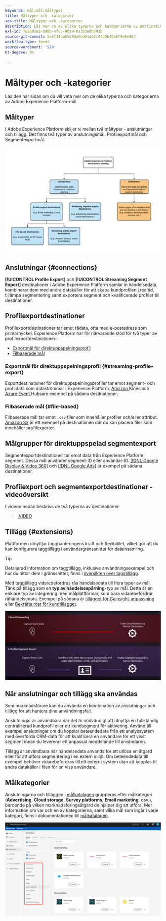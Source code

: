 ```yaml
---
keywords: mål;mål;måltyper
title: Måltyper och -kategorier
seo-title: Måltyper och -kategorier
description: Läs mer om de olika typerna och kategorierna av destinationer i Adobe Experience Platform.
exl-id: 7826d1e2-bd6b-4f65-9da9-0a3b3e8bb93b
source-git-commit: 5a6f14ba65584a6bd61d62c4fb0b46e8f9e8e96d
workflow-type: tm+mt
source-wordcount: '529'
ht-degree: 0%

---
```


# Måltyper och -kategorier

Läs den här sidan om du vill veta mer om de olika typerna och kategorierna av Adobe Experience Platform-mål.

## Måltyper

I Adobe Experience Platform skiljer vi mellan två måltyper - anslutningar och tillägg. Det finns två typer av anslutningsmål: Profilexportmål och Segmentexportmål.

![Typer av destinationer](./assets/destination-types/types-of-destinations.png)

## Anslutningar {#connections}

**[!UICONTROL Profile Export]** och  **[!UICONTROL Streaming Segment Export]** destinationer i Adobe Experience Platform samlar in händelsedata, kombinerar dem med andra datakällor för att skapa kundprofilen [ i ](../profile/home.md)realtid, tillämpa segmentering samt exportera segment och kvalificerade profiler till destinationer.

## Profilexportdestinationer

Profilexportdestinationer tar emot rådata, ofta med e-postadress som primärnyckel. Experience Platform har för närvarande stöd för två typer av profilexportdestinationer:

* [Exportmål för direktuppspelningsprofil](#streaming-profile-export)
* [Filbaserade mål](#file-based)

### Exportmål för direktuppspelningsprofil {#streaming-profile-export}

Exportdestinationer för direktuppspelningsprofiler tar emot segment- och profildata som dataströmmar i Experience Platform. [Amazon ](catalog/cloud-storage/amazon-kinesis.md) Kinesioch  [Azure Event ](catalog/cloud-storage/azure-event-hubs.md) Hubsare exempel på sådana destinationer.

### Filbaserade mål {#file-based}

Filbaserade mål tar emot `.csv` filer som innehåller profiler och/eller attribut. [Amazon S3](catalog/cloud-storage/amazon-s3.md) är ett exempel på destinationen där du kan placera filer som innehåller profilexporter.

## Målgrupper för direktuppspelad segmentexport

Segmentexportdestinationer tar emot data från Experience Platform segment. Dessa mål använder segment-ID eller användar-ID. [[!DNL Google Display & Video 360]](catalog/advertising/google-dv360.md) och  [[!DNL Google Ads]](catalog/advertising/google-ads-destination.md) är exempel på sådana destinationer.

## Profilexport och segmentexportdestinationer - videoöversikt

I videon nedan beskrivs de två typerna av destinationer:

>[!VIDEO](https://video.tv.adobe.com/v/29707?quality=12)

## Tillägg {#extensions}

Plattformen utnyttjar tagghanteringens kraft och flexibilitet, vilket gör att du kan konfigurera taggtillägg i användargränssnittet för datainsamling.

>[!TIP]
>
>Detaljerad information om taggtillägg, inklusive användningsexempel och hur du hittar dem i gränssnittet, finns i [översikten över taggtillägg](./catalog/launch-extensions/overview.md).

Med taggtillägg vidarebefordras råa händelsedata till flera typer av mål. Tänk på tillägg som en **typ av händelsespårning**-typ av mål. Detta är en enklare typ av integrering med målplattformar, som bara vidarebefordrar råhändelsedata. Exempel på sådana är [tillägget för Gainsight-anpassning](./catalog/personalization/gainsight.md) eller [Bekräfta röst för kundtillägget](./catalog/voice/confirmit-digital-feedback.md).

![Märkordstillägg jämfört med andra mål](./assets/common/launch-and-other-destinations.png)

## När anslutningar och tillägg ska användas

Som marknadsförare kan du använda en kombination av anslutningar och tillägg för att hantera dina användningsfall.

Anslutningar är användbara när det är nödvändigt att utnyttja en fullständig centraliserad kundprofil eller ett kundsegment för aktivering. Använd till exempel anslutningar om du kopplar beteendedata från ett analyssystem med överförda CRM-data för att kvalificera en användare för ett visst segment innan du levererar ett anpassat meddelande till användaren.

Tillägg är användbara när händelsedata används för att utlösa en åtgärd eller för att utföra segmentering i en extern miljö. Om beteendedata till exempel behöver vidarebefordras till ett externt system utan att kopplas till andra datakällor i filen för en viss användare.

## Målkategorier

Anslutningarna och tilläggen i [målkatalogen](https://platform.adobe.com/destination/catalog) grupperas efter målkategori (**Advertising**, **Cloud storage**, **Survey platforms**, **Email marketing**, osv.), beroende på vilken marknadsföringsåtgärd de hjälper dig att utföra. Mer information om var och en av kategorierna, samt vilka mål som ingår i varje kategori, finns i dokumentationen till [målkatalogen](./catalog/overview.md).

![Målkategorier](./assets/destination-types/destination-categories-menu.png)
